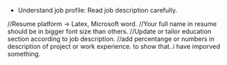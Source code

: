 - Understand job profile: Read job description carefully.

//Resume platform -> Latex, Microsoft word.
//Your full name in resume should be in bigger font size than others.
//Update or tailor education section according to job description.
//add percentange or numbers in description of project or work experience. to show that..i have imporved something.